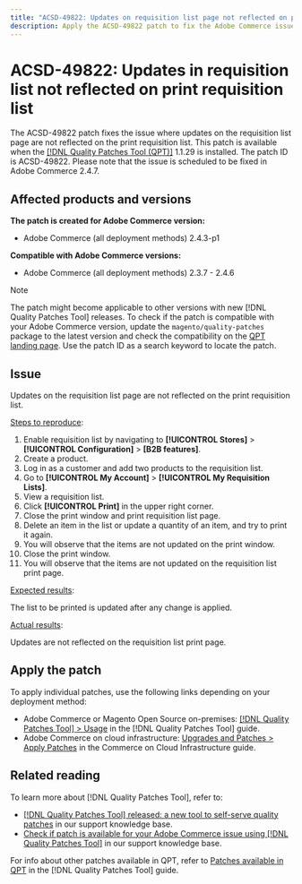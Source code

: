 ```yaml
---
title: "ACSD-49822: Updates on requisition list page not reflected on print requisition list"
description: Apply the ACSD-49822 patch to fix the Adobe Commerce issue where updates on the requisition list page are not reflected on the print requisition list.
---
```


# ACSD-49822: Updates in requisition list not reflected on print requisition list

The ACSD-49822 patch fixes the issue where updates on the requisition list page are not reflected on the print requisition list. This patch is available when the [[!DNL Quality Patches Tool (QPT)]](/help/announcements/adobe-commerce-announcements/magento-quality-patches-released-new-tool-to-self-serve-quality-patches.md) 1.1.29 is installed. The patch ID is ACSD-49822. Please note that the issue is scheduled to be fixed in Adobe Commerce 2.4.7.

## Affected products and versions

**The patch is created for Adobe Commerce version:**

*  Adobe Commerce (all deployment methods) 2.4.3-p1

**Compatible with Adobe Commerce versions:**

* Adobe Commerce (all deployment methods) 2.3.7 - 2.4.6

>[!NOTE]
>
>The patch might become applicable to other versions with new [!DNL Quality Patches Tool] releases. To check if the patch is compatible with your Adobe Commerce version, update the `magento/quality-patches` package to the latest version and check the compatibility on the [QPT landing page](https://experienceleague.adobe.com/tools/commerce-quality-patches/index.html). Use the patch ID as a search keyword to locate the patch.

## Issue

Updates on the requisition list page are not reflected on the print requisition list.

<u>Steps to reproduce</u>:

1. Enable requisition list by navigating to **[!UICONTROL Stores]** > **[!UICONTROL Configuration]** > **[B2B features]**.
1. Create a product.
1. Log in as a customer and add two products to the requisition list.
1. Go to **[!UICONTROL My Account]** > **[!UICONTROL My Requisition Lists]**.
1. View a requisition list.
1. Click **[!UICONTROL Print]** in the upper right corner.
1. Close the print window and print requisition list page.
1. Delete an item in the list or update a quantity of an item, and try to print it again. 
1. You will observe that the items are not updated on the print window.
1. Close the print window.
1. You will observe that the items are not updated on the requisition list print page.

<u>Expected results</u>:

The list to be printed is updated after any change is applied.

<u>Actual results</u>:

Updates are not reflected on the requisition list print page.

## Apply the patch

To apply individual patches, use the following links depending on your deployment method:

* Adobe Commerce or Magento Open Source on-premises: [[!DNL Quality Patches Tool] > Usage](https://experienceleague.adobe.com/docs/commerce-operations/tools/quality-patches-tool/usage.html) in the [!DNL Quality Patches Tool] guide.
* Adobe Commerce on cloud infrastructure: [Upgrades and Patches > Apply Patches](https://experienceleague.adobe.com/docs/commerce-cloud-service/user-guide/develop/upgrade/apply-patches.html) in the Commerce on Cloud Infrastructure guide.

## Related reading

To learn more about [!DNL Quality Patches Tool], refer to:

* [[!DNL Quality Patches Tool] released: a new tool to self-serve quality patches](/help/announcements/adobe-commerce-announcements/magento-quality-patches-released-new-tool-to-self-serve-quality-patches.md) in our support knowledge base.
* [Check if patch is available for your Adobe Commerce issue using [!DNL Quality Patches Tool]](/help/support-tools/patches-available-in-qpt-tool/check-patch-for-magento-issue-with-magento-quality-patches.md) in our support knowledge base.

For info about other patches available in QPT, refer to [Patches available in QPT](https://experienceleague.adobe.com/tools/commerce-quality-patches/index.html) in the [!DNL Quality Patches Tool] guide.